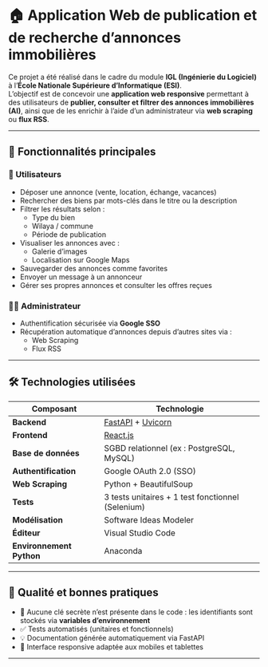 # 🏠 Application Web de publication et de recherche d’annonces immobilières

Ce projet a été réalisé dans le cadre du module **IGL (Ingénierie du Logiciel)** à l’**École Nationale Supérieure d’Informatique (ESI)**.  
L’objectif est de concevoir une **application web responsive** permettant à des utilisateurs de **publier, consulter et filtrer des annonces immobilières (AI)**, ainsi que de les enrichir à l’aide d’un administrateur via **web scraping** ou **flux RSS**.

---

## 🎯 Fonctionnalités principales

### 👤 Utilisateurs

- Déposer une annonce (vente, location, échange, vacances)
- Rechercher des biens par mots-clés dans le titre ou la description
- Filtrer les résultats selon :
  - Type du bien
  - Wilaya / commune
  - Période de publication
- Visualiser les annonces avec :
  - Galerie d’images
  - Localisation sur Google Maps
- Sauvegarder des annonces comme favorites
- Envoyer un message à un annonceur
- Gérer ses propres annonces et consulter les offres reçues

### 🧑‍💼 Administrateur

- Authentification sécurisée via **Google SSO**
- Récupération automatique d’annonces depuis d’autres sites via :
  - Web Scraping
  - Flux RSS

---

## 🛠️ Technologies utilisées

| Composant | Technologie |
|----------|-------------|
| **Backend** | [FastAPI](https://fastapi.tiangolo.com/) + [Uvicorn](https://www.uvicorn.org/) |
| **Frontend** | [React.js](https://reactjs.org/) |
| **Base de données** | SGBD relationnel (ex : PostgreSQL, MySQL) |
| **Authentification** | Google OAuth 2.0 (SSO) |
| **Web Scraping** | Python + BeautifulSoup |
| **Tests** | 3 tests unitaires + 1 test fonctionnel (Selenium) |
| **Modélisation** | Software Ideas Modeler |
| **Éditeur** | Visual Studio Code|
| **Environnement Python** | Anaconda |


---

## 🧪 Qualité et bonnes pratiques

- 🔐 Aucune clé secrète n’est présente dans le code : les identifiants sont stockés via **variables d’environnement**
- ✅ Tests automatisés (unitaires et fonctionnels)
- 💡 Documentation générée automatiquement via FastAPI
- 📱 Interface responsive adaptée aux mobiles et tablettes

---

